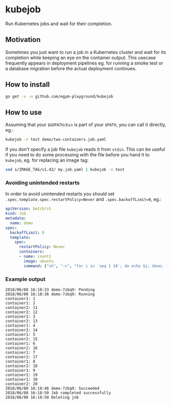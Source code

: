 # kubejob
Run Kubernetes jobs and wait for their completion.

## Motivation
Sometimes you just want to run a job in a Kubernetes cluster and wait for its completion while
keeping an eye on the container output. This usecase frequently appears in deployment pipelines
eg. for running a smoke test or a database migration before the actual deployment continues. 

## How to install
```bash
go get -v -u github.com/egym-playground/kubejob
```

## How to use
Assuming that your `$GOPATH/bin` is part of your `$PATH`, you can call it directly, eg.:
```bash
kubejob -n test demo/two-containers.job.yaml
```

If you don't specify a job file `kubejob` reads it from `stdin`. This can be useful if you need
to do some processing with the file before you hand it to `kubejob`, eg. for replacing an image tag:
```bash
sed s/IMAGE_TAG/v1.42/ my.job.yaml | kubejob -n test
```

### Avoiding unintended restarts
In order to avoid unintended restarts you should set `.spec.template.spec.restartPolicy=Never` and
`.spec.backoffLimit=0`, eg.:
```yaml
apiVersion: batch/v1
kind: Job
metadata:
  name: demo
spec:
  backoffLimit: 0
  template:
    spec:
      restartPolicy: Never
      containers:
      - name: count1
        image: ubuntu
        command: ["sh", "-c", "for i in `seq 1 10`; do echo $i; done; false"]
```

### Example output
```
2018/06/08 16:18:33 demo-7zbq9: Pending
2018/06/08 16:18:36 demo-7zbq9: Running
container1: 1
container1: 2
container2: 11
container2: 12
container1: 3
container2: 13
container1: 4
container2: 14
container1: 5
container2: 15
container1: 6
container2: 16
container1: 7
container2: 17
container1: 8
container2: 18
container1: 9
container2: 19
container1: 10
container2: 20
2018/06/08 16:18:46 demo-7zbq9: Succeeded
2018/06/08 16:18:50 Job completed successfully
2018/06/08 16:18:50 Deleting job
```
